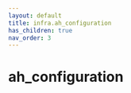 ```yaml
---
layout: default
title: infra.ah_configuration
has_children: true
nav_order: 3
---
```


# ah_configuration